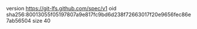 version https://git-lfs.github.com/spec/v1
oid sha256:80013055f05197807a9e817fc9bd6d238f72663017f20e9656fec86e7ab56504
size 40
